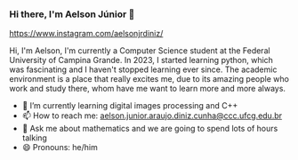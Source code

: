 ### Hi there, I'm Aelson Júnior 👋

https://www.instagram.com/aelsonjrdiniz/

Hi, I'm Aelson, I'm currently a Computer Science student at the Federal University of Campina Grande. In 2023, I started learning python, which was fascinating and I haven't stopped learning ever since. The academic environment is a place that really excites me, due to its amazing people who work and study there, whom have me want to learn more and more always. 

- 🌱 I’m currently learning digital images processing and C++
- 📫 How to reach me: aelson.junior.araujo.diniz.cunha@ccc.ufcg.edu.br
- 💬 Ask me about mathematics and we are going to spend lots of hours talking
- 😄 Pronouns: he/him

<!--
**aelsonjrdiniz/aelsonjrdiniz** is a ✨ _special_ ✨ repository because its `README.md` (this file) appears on your GitHub profile.

Here are some ideas to get you started:

- 🔭 I’m currently working on ...
- 🌱 I’m currently learning ...
- 👯 I’m looking to collaborate on ...
- 🤔 I’m looking for help with ...
- 💬 Ask me about ...
- 📫 How to reach me: ...
- 😄 Pronouns: ...
- ⚡ Fun fact: ...
-->

